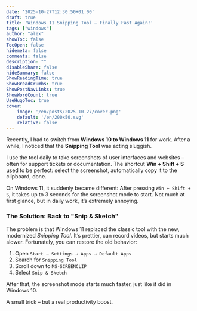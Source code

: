 ```yaml
---
date: '2025-10-27T12:30:50+01:00'
draft: true
title: 'Windows 11 Snipping Tool – Finally Fast Again!'
tags: ["windows"]
author: "alex"
showToc: false 
TocOpen: false
hidemeta: false
comments: false
description: ""
disableShare: false
hideSummary: false
ShowReadingTime: true
ShowBreadCrumbs: true
ShowPostNavLinks: true
ShowWordCount: true
UseHugoToc: true
cover:
    image: '/en/posts/2025-10-27/cover.png'
    default: '/en/200x50.svg'
    relative: false
---
```



Recently, I had to switch from **Windows 10 to Windows 11** for work.
After a while, I noticed that the **Snipping Tool** was acting sluggish.

I use the tool daily to take screenshots of user interfaces and websites – often for support tickets or documentation.
The shortcut **Win + Shift + S** used to be perfect: select the screenshot, automatically copy it to the clipboard, done.

On Windows 11, it suddenly became different:
After pressing `Win + Shift + S`, it takes up to 3 seconds for the screenshot mode to start.
Not much at first glance, but in daily work, it’s extremely annoying.

### The Solution: Back to "Snip & Sketch"

The problem is that Windows 11 replaced the classic tool with the new, modernized *Snipping Tool*.
It’s prettier, can record videos, but starts much slower.
Fortunately, you can restore the old behavior:

1. Open `Start → Settings → Apps → Default Apps`
2. Search for `Snipping Tool`
3. Scroll down to `MS-SCREENCLIP`
4. Select `Snip & Sketch`

After that, the screenshot mode starts much faster, just like it did in Windows 10.

A small trick – but a real productivity boost.


